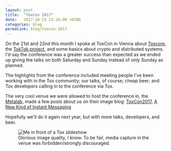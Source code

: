 ```yaml
---
layout: post
title:  "ToxCon 2017"
date:   2017-10-23 22:16:00 +0200
categories: blog
permalink: blog/toxcon-2017
---
```


On the 21st and 22nd this month I spoke at ToxCon in Vienna about [Toxcore][c-toxcore], the [TokTok project][toktok], and some basics about crypto and distributed systems. I'd say the conference was a greater success than expected as we ended up giving the talks on both Saturday and Sunday instead of only Sunday as planned.

The highlights from the conference included meeting people I've been working with in the Tox community; our talks, of course; cheap beer; and Tox developers calling in to the conference via Tox.

The very cool venue we were allowed to host the conference in, the [Metalab](https://metalab.at/), made a few posts about us on their image blog: [ToxCon2017][metalab-1], [A New Kind of Instant Messaging][metalab-2]

Hopefully we'll do it again next year, but with more talks, developers, and beer.

<figure>
    <img src="{{ site.baseurl }}/static/img/blog/toxcon-2017/2.jpeg" alt="Me in front of a Tox slideshow"/>
    <figcaption>Glorious image quality, I know. To be fair, media capture in the venue was forbidden/strongly discouraged.</figcaption>
</figure>

[c-toxcore]: https://github.com/TokTok/c-toxcore/
[toktok]: https://toktok.ltd/
[metalab-1]: http://log.metalab.at/post/635768268/ToxCon2017
[metalab-2]: http://log.metalab.at/post/635767949/A-New-Kind-of-Instant-Messaging-https
